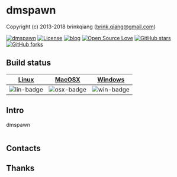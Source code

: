 # dmspawn

Copyright (c) 2013-2018 brinkqiang (brink.qiang@gmail.com)

[![dmspawn](https://img.shields.io/badge/brinkqiang-dmspawn-blue.svg?style=flat-square)](https://github.com/brinkqiang/dmspawn)
[![License](https://img.shields.io/badge/license-MIT-brightgreen.svg)](https://github.com/brinkqiang/dmspawn/blob/master/LICENSE)
[![blog](https://img.shields.io/badge/Author-Blog-7AD6FD.svg)](https://brinkqiang.github.io/)
[![Open Source Love](https://badges.frapsoft.com/os/v3/open-source.png)](https://github.com/brinkqiang)
[![GitHub stars](https://img.shields.io/github/stars/brinkqiang/dmspawn.svg?label=Stars)](https://github.com/brinkqiang/dmspawn) 
[![GitHub forks](https://img.shields.io/github/forks/brinkqiang/dmspawn.svg?label=Fork)](https://github.com/brinkqiang/dmspawn)

## Build status
| [Linux][lin-link] | [MacOSX][osx-link] | [Windows][win-link] |
| :---------------: | :----------------: | :-----------------: |
| ![lin-badge]      | ![osx-badge]       | ![win-badge]        |

[lin-badge]: https://travis-ci.org/brinkqiang/dmspawn.svg?branch=master "Travis build status"
[lin-link]:  https://travis-ci.org/brinkqiang/dmspawn "Travis build status"
[osx-badge]: https://travis-ci.org/brinkqiang/dmspawn.svg?branch=master "Travis build status"
[osx-link]:  https://travis-ci.org/brinkqiang/dmspawn "Travis build status"
[win-badge]: https://ci.appveyor.com/api/projects/status/github/brinkqiang/dmspawn?branch=master&svg=true "AppVeyor build status"
[win-link]:  https://ci.appveyor.com/project/brinkqiang/dmspawn "AppVeyor build status"

## Intro
dmspawn
```cpp
```
## Contacts

## Thanks
